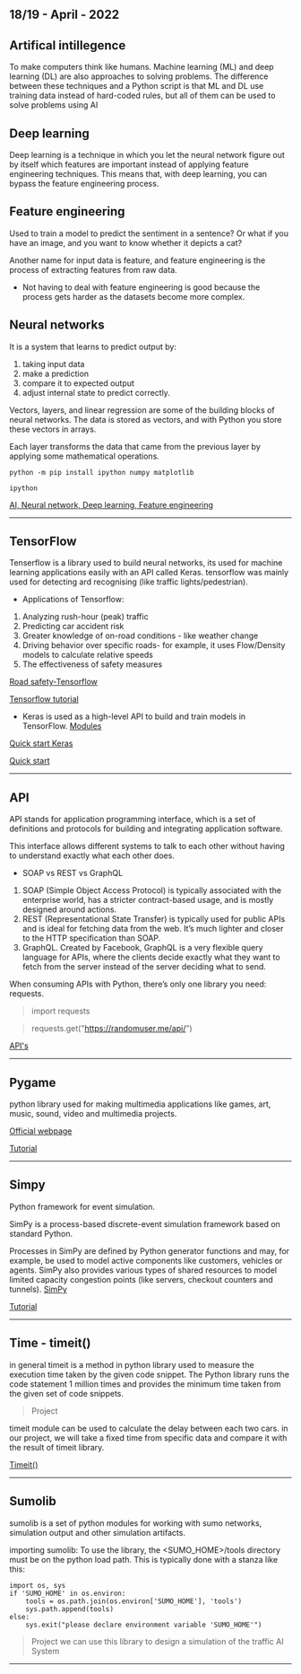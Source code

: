 18/19 - April - 2022
----
## Artifical intillegence
To make computers think like humans.
Machine learning (ML) and deep learning (DL) are also approaches to solving problems. The difference between these techniques and a Python script is that ML and DL use training data instead of hard-coded rules, but all of them can be used to solve problems using AI

## Deep learning
Deep learning is a technique in which you let the neural network figure out by itself which features are important instead of applying feature engineering techniques. This means that, with deep learning, you can bypass the feature engineering process.

## Feature engineering
Used to train a model to predict the sentiment in a sentence? Or what if you have an image, and you want to know whether it depicts a cat?

Another name for input data is feature, and feature engineering is the process of extracting features from raw data.
- Not having to deal with feature engineering is good because the process gets harder as the datasets become more complex.

## Neural networks
It is a system that learns to predict output by:
1. taking input data
2. make a prediction
3. compare it to expected output
4. adjust internal state to predict correctly.

Vectors, layers, and linear regression are some of the building blocks of neural networks. The data is stored as vectors, and with Python you store these vectors in arrays.

Each layer transforms the data that came from the previous layer by applying some mathematical operations.

```
python -m pip install ipython numpy matplotlib

ipython
```

[AI, Neural network, Deep learning, Feature engineering](https://realpython.com/python-ai-neural-network/)
_____

## TensorFlow
Tenserflow is a library used to build neural networks, its used for machine learning applications easily with an API called Keras.
tensorflow was mainly used for detecting ard recognising (like traffic lights/pedestrian).
 - Applications of Tensorflow:
1. Analyzing rush-hour (peak) traffic
2. Predicting car accident risk
3. Greater knowledge of on-road conditions - like weather change
4. Driving behavior over specific roads-  for example, it uses Flow/Density models to calculate relative speeds
5. The effectiveness of safety measures

[Road safety-Tensorflow](https://www.datasciencecentral.com/how-tensorflow-is-helping-in-maintaining-road-safety/)

[Tensorflow tutorial](https://www.youtube.com/watch?v=6_2hzRopPbQ&ab_channel=NicholasRenotte)

- Keras is used as a high-level API to build and train models in TensorFlow.  [Modules](https://www.tensorflow.org/api_docs/python/tf/keras)

[Quick start Keras](https://www.tensorflow.org/tutorials/keras/classification)

[Quick start](https://www.tensorflow.org/tutorials/quickstart/beginner)
_____

## API
API stands for application programming interface, which is a set of definitions and protocols for building and integrating application software.

This interface allows different systems to talk to each other without having to understand exactly what each other does.

- SOAP vs REST vs GraphQL
1. SOAP (Simple Object Access Protocol) is typically associated with the enterprise world, has a stricter contract-based usage, and is mostly designed around actions.
2. REST (Representational State Transfer) is typically used for public APIs and is ideal for fetching data from the web. It’s much lighter and closer to the HTTP specification than SOAP.
3. GraphQL. Created by Facebook, GraphQL is a very flexible query language for APIs, where the clients decide exactly what they want to fetch from the server instead of the server deciding what to send.

When consuming APIs with Python, there’s only one library you need: requests.

> import requests

> requests.get("https://randomuser.me/api/")

[API's](https://realpython.com/python-api/)
____
## Pygame
python library used for making multimedia applications like games, art, music, sound, video and multimedia projects. 

[Official webpage](https://www.pygame.org/news)

[Tutorial](https://realpython.com/pygame-a-primer/)
____
## Simpy
Python framework for event simulation. 

SimPy is a process-based discrete-event simulation framework based on standard Python.

Processes in SimPy are defined by Python generator functions and may, for example, be used to model active components like customers, vehicles or agents. SimPy also provides various types of shared resources to model limited capacity congestion points (like servers, checkout counters and tunnels).
[SimPy](https://simpy.readthedocs.io/en/latest/)

[Tutorial](https://realpython.com/simpy-simulating-with-python/)
_____
## Time - timeit()
in general timeit is a method in python library used to measure the execution time taken by the given code snippet. The Python library runs the code statement 1 million times and provides the minimum time taken from the given set of code snippets.
 
> Project

timeit module can be used to calculate the delay between each two cars.
in our project, we will take a fixed time from specific data and compare it with the result of timeit library. 

[Timeit()](https://docs.python.org/3/library/timeit.html)
____
## Sumolib 
sumolib is a set of python modules for working with sumo networks, simulation output and other simulation artifacts.

importing sumolib:
To use the library, the <SUMO_HOME>/tools directory must be on the python load path. This is typically done with a stanza like this:
```
import os, sys
if 'SUMO_HOME' in os.environ:
    tools = os.path.join(os.environ['SUMO_HOME'], 'tools')
    sys.path.append(tools)
else:
    sys.exit("please declare environment variable 'SUMO_HOME'")
```
> Project
we can use this library to design a simulation of the traffic AI System
_____

